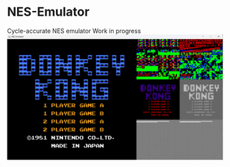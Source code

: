 # NES-Emulator
Cycle-accurate NES emulator
Work in progress
![alt text](https://github.com/sebeid4556/NES-Emulator/blob/main/screenshot/donkeykong.png)
